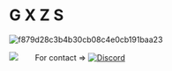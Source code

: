 # G X Z S
![f879d28c3b4b30cb08c4e0cb191baa23](https://user-images.githubusercontent.com/83720143/125366504-73993a80-e376-11eb-8c26-aaaf409a8978.jpg)

![](https://komarev.com/ghpvc/?username=gxzass&color=blue)⠀⠀⠀For contact => [![Discord](https://img.shields.io/discord/591914197219016707.svg?label=&logo=discord&logoColor=ffffff&color=7389D8&labelColor=6A7EC2)](https://discord.gg/vtRFWaQMAF)


